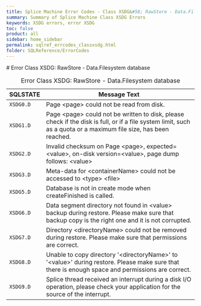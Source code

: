 ```yaml
---
title: Splice Machine Error Codes - Class XSDG&#58; RawStore - Data.Filesystem database
summary: Summary of Splice Machine Class XSDG Errors
keywords: XSDG errors, error XSDG
toc: false
product: all
sidebar: home_sidebar
permalink: sqlref_errcodes_classxsdg.html
folder: SQLReference/ErrorCodes
---
```

<section>
<div class="TopicContent" data-swiftype-index="true" markdown="1">
# Error Class XSDG: RawStore - Data.Filesystem database

<table>
                <caption>Error Class XSDG: RawStore - Data.Filesystem database</caption>
                <thead>
                    <tr>
                        <th>SQLSTATE</th>
                        <th>Message Text</th>
                    </tr>
                </thead>
                <tbody>
                    <tr>
                        <td><code>XSDG0.D</code></td>
                        <td>Page <span class="VarName">&lt;page&gt;</span> could not be read from disk.</td>
                    </tr>
                    <tr>
                        <td><code>XSDG1.D</code></td>
                        <td>Page <span class="VarName">&lt;page&gt;</span> could not be written to disk, please check if the disk is full, or if a file system limit, such as a quota or a maximum file size, has been reached.</td>
                    </tr>
                    <tr>
                        <td><code>XSDG2.D</code></td>
                        <td>Invalid checksum on Page <span class="VarName">&lt;page&gt;</span>, expected=<span class="VarName">&lt;value&gt;</span>, on-disk version=<span class="VarName">&lt;value&gt;</span>, page dump follows: <span class="VarName">&lt;value&gt;</span></td>
                    </tr>
                    <tr>
                        <td><code>XSDG3.D</code></td>
                        <td>Meta-data for <span class="VarName">&lt;containerName&gt;</span> could not be accessed to <span class="VarName">&lt;type&gt;</span> <span class="VarName">&lt;file&gt;</span></td>
                    </tr>
                    <tr>
                        <td><code>XSDG5.D</code></td>
                        <td>Database is not in create mode when createFinished is called.</td>
                    </tr>
                    <tr>
                        <td><code>XSDG6.D</code></td>
                        <td>Data segment directory not found in <span class="VarName">&lt;value&gt;</span> backup during restore. Please make sure that backup copy is the right one and it is not corrupted.</td>
                    </tr>
                    <tr>
                        <td><code>XSDG7.D</code></td>
                        <td>Directory <span class="VarName">&lt;directoryName&gt;</span> could not be removed during restore. Please make sure that permissions are correct.</td>
                    </tr>
                    <tr>
                        <td><code>XSDG8.D</code></td>
                        <td>Unable to copy directory '<span class="VarName">&lt;directoryName&gt;</span>' to '<span class="VarName">&lt;value&gt;</span>' during restore. Please make sure that there is enough space and permissions are correct. </td>
                    </tr>
                    <tr>
                        <td><code>XSDG9.D</code></td>
                        <td>Splice thread received an interrupt during a disk I/O operation, please check your application for the source of the interrupt.</td>
                    </tr>
                </tbody>
            </table>
</div>
</section>

